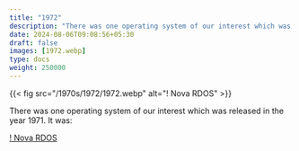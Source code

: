 ```yaml
---
title: "1972"
description: "There was one operating system of our interest which was released in the year 1972. It was:"
date: 2024-08-06T09:08:56+05:30
draft: false
images: [1972.webp]
type: docs
weight: 250000
---
```


{{< fig src="/1970s/1972/1972.webp" alt="! Nova RDOS" >}}

There was one operating system of our interest which was released in the year 1971. It was:

<section class="section section-sm">
  <div class="container">
    <div class="row justify-content-center text-center">
      <div class="col-lg-5">
        <p><a class="btn btn-primary btn-md px-4 mb-1" href="nova-rdos/" role="button">! Nova RDOS</a></p>
      </div>
    </div>
  </div>
</section>
